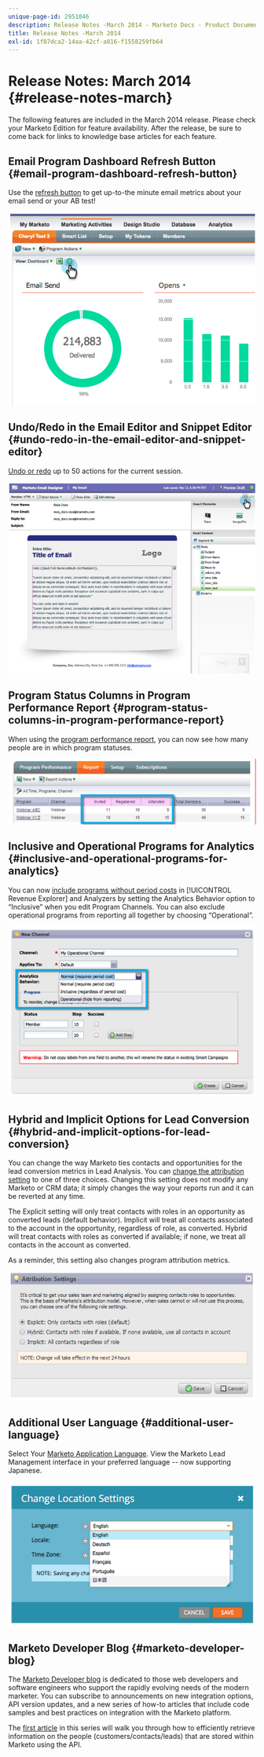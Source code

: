 ```yaml
---
unique-page-id: 2951046
description: Release Notes -March 2014 - Marketo Docs - Product Documentation
title: Release Notes -March 2014
exl-id: 1f87dca2-14aa-42cf-a016-f1558259fb64
---
```

# Release Notes: March 2014 {#release-notes-march}

The following features are included in the March 2014 release. Please check your Marketo Edition for feature availability. After the release, be sure to come back for links to knowledge base articles for each feature.

## Email Program Dashboard Refresh Button {#email-program-dashboard-refresh-button}

Use the [refresh button](/help/marketo/product-docs/email-marketing/email-programs/email-program-data/use-the-email-program-dashboard.md) to get up-to-the minute email metrics about your email send or your AB test!

![](assets/image2014-9-22-11-3a35-3a15.png)

## Undo/Redo in the Email Editor and Snippet Editor {#undo-redo-in-the-email-editor-and-snippet-editor}

[Undo or redo](/help/marketo/product-docs/email-marketing/general/email-editor-2/edit-elements-in-an-email.md) up to 50 actions for the current session.

![](assets/image2014-9-22-11-3a35-3a40.png)

## Program Status Columns in Program Performance Report {#program-status-columns-in-program-performance-report}

When using the [program performance report](/help/marketo/product-docs/core-marketo-concepts/programs/program-performance-report/add-program-status-columns-to-a-program-report.md), you can now see how many people are in which program statuses.

![](assets/image2014-9-22-11-3a36-3a13.png)

## Inclusive and Operational Programs for Analytics {#inclusive-and-operational-programs-for-analytics}

You can now [include programs without period costs](/help/marketo/product-docs/reporting/revenue-cycle-analytics/program-analytics/make-a-program-without-a-period-cost-available-in-revenue-explorer-and-analyzers.md) in [!UICONTROL Revenue Explorer] and Analyzers by setting the Analytics Behavior option to “Inclusive” when you edit Program Channels. You can also exclude operational programs from reporting all together by choosing “Operational”.

![](assets/image2014-9-22-11-3a36-3a32.png)

## Hybrid and Implicit Options for Lead Conversion {#hybrid-and-implicit-options-for-lead-conversion}

You can change the way Marketo ties contacts and opportunities for the lead conversion metrics in Lead Analysis. You can [change the attribution setting](/help/marketo/product-docs/administration/settings/change-attribution-settings-for-analytics.md) to one of three choices. Changing this setting does not modify any Marketo or CRM data; it simply changes the way your reports run and it can be reverted at any time.

The Explicit setting will only treat contacts with roles in an opportunity as converted leads (default behavior). Implicit will treat all contacts associated to the account in the opportunity, regardless of role, as converted. Hybrid will treat contacts with roles as converted if available; if none, we treat all contacts in the account as converted.

As a reminder, this setting also changes program attribution metrics.

![](assets/image2014-9-22-11-3a36-3a51.png)

## Additional User Language {#additional-user-language}

Select Your [Marketo Application Language](/help/marketo/product-docs/administration/settings/select-your-language-locale-and-time-zone.md). View the Marketo Lead Management interface in your preferred language -- now supporting Japanese.

![](assets/image2014-9-22-11-3a37-3a14.png)

## Marketo Developer Blog {#marketo-developer-blog}

The [Marketo Developer blog](https://developers.marketo.com/blog/) is dedicated to those web developers and software engineers who support the rapidly evolving needs of the modern marketer. You can subscribe to announcements on new integration options, API version updates, and a new series of how-to articles that include code samples and best practices on integration with the Marketo platform.

The [first article](https://developers.marketo.com/blog/retrieving-customer-and-prospect-information-from-marketo-using-the-api/) in this series will walk you through how to efficiently retrieve information on the people (customers/contacts/leads) that are stored within Marketo using the API.
